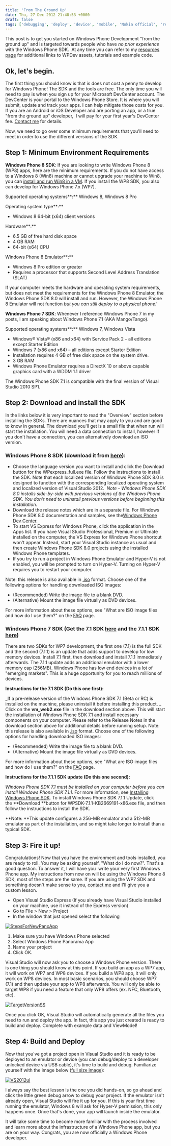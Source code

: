 ```yaml
---
title: 'From The Ground Up'
date: Thu, 27 Dec 2012 21:48:53 +0000
draft: false
tags: ['debugging', 'deploy', 'device', 'mobile', 'Nokia official', 'resources', 'sdk', 'software', 'technology', 'visual studio', 'windows phone', 'windows phone 8', 'wp7', 'wp8', 'wpdev']
---
```


This post is to get you started on Windows Phone Development "from the ground up" and is targeted towards people who have _no prior experience_ with the Windows Phone SDK.  At any time you can refer to my [resources page](http://nokiawpdev.wordpress.com/resources/) for additional links to WPDev assets, tutorials and example code.

Ok, let's begin.
----------------

The first thing you should know is that is does not cost a penny to develop for Windows Phone! The SDK and the tools are free. The only time you will need to pay is when you sign up for your Microsoft DevCenter account. The DevCenter is your portal to the Windows Phone Store. It is where you will submit, update and track your apps. I can help mitigate those costs for you. If you are an Android or iOS Developer and are porting an app, or a true "from the ground up" developer,  I will pay for your first year's DevCenter fee. [Contact me](http://nokiawpdev.wordpress.com/about/) for details.

Now, we need to go over some minimum requirements that you'll need to meet in order to use the different versions of the SDK.

Step 1: Minimum Environment Requirements
----------------------------------------

**Windows Phone 8 SDK**: If you are looking to write Windows Phone 8 (WP8) apps, here are the minimum requirements. If you do not have access to a Windows 8 (Win8) machine or cannot upgrade your machine to Win8, you can [install and run Win8 in a VM](http://www.windows7hacker.com/index.php/2012/08/installing-windows-8-in-a-virtual-environment-with-vmware-player/). If you install the WP8 SDK, you also can develop for Windows Phone 7.x (WP7).

Supported operating systems**:** Windows 8, Windows 8 Pro

Operating system type**:**

*   Windows 8 64-bit (x64) client versions

Hardware**:**

*   6.5 GB of free hard disk space
*   4 GB RAM
*   64-bit (x64) CPU

Windows Phone 8 Emulator**:**

*   Windows 8 Pro edition or greater
*   Requires a processor that supports Second Level Address Translation (SLAT)

If your computer meets the hardware and operating system requirements, but does not meet the requirements for the Windows Phone 8 Emulator, the Windows Phone SDK 8.0 will install and run. However, the Windows Phone 8 Emulator will not function _but you can still deploy to a physical phone!_

**Windows Phone 7 SDK**: Whenever I reference Windows Phone 7 in my posts, I am speaking about Windows Phone 7.1 (AKA Mango/Tango).

Supported operating systems**:** Windows 7, Windows Vista

*   Windows® Vista® (x86 and x64) with Service Pack 2 – all editions except Starter Edition
*   Windows 7 (x86 and x64) – all editions except Starter Edition
*   Installation requires 4 GB of free disk space on the system drive.
*   3 GB RAM
*   Windows Phone Emulator requires a DirectX 10 or above capable graphics card with a WDDM 1.1 driver

The Windows Phone SDK 7.1 is compatible with the final version of Visual Studio 2010 SP1.

Step 2: Download and install the SDK
------------------------------------

In the links below it is very important to read the "Overview" section before installing the SDKs. There are nuances that may apply to you and are good to know in general. The download you'll get is a small file that when run will start the installation. You will need a data connection to install, however if you don't have a connection, you can alternatively download an ISO version.

### Windows Phone 8 SDK (download it from [here](http://www.microsoft.com/en-us/download/details.aspx?id=35471)):

*   Choose the language version you want to install and click the Download button for the WPexpress\_full.exe file. Follow the instructions to install the SDK. Note that each localized version of Windows Phone SDK 8.0 is designed to function with the corresponding localized operating system and localized version of Visual Studio 2012.  _Note - Windows Phone SDK 8.0 installs side-by-side with previous versions of the Windows Phone SDK. You don't need to uninstall previous versions before beginning this installation._
*   Download the release notes which are in a separate file. For Windows Phone SDK 8.0 documentation and samples, see the[Windows Phone Dev Center](http://go.microsoft.com/fwlink/?LinkId=255551).
*   To start VS Express for Windows Phone, click the application in the Apps list. If you have Visual Studio Professional, Premium or Ultimate installed on the computer, the VS Express for Windows Phone shortcut won't appear. Instead, start your Visual Studio instance as usual and then create Windows Phone SDK 8.0 projects using the installed Windows Phone templates.
*   If you try to run a project in Windows Phone Emulator and Hyper-V is not enabled, you will be prompted to turn on Hyper-V. Turning on Hyper-V requires you to restart your computer.

Note: this release is also available in [.iso](http://go.microsoft.com/fwlink/?LinkID=257234&clcid=0x409) format. Choose one of the following options for handling downloaded ISO images:

*   (Recommended) Write the image file to a blank DVD.
*   (Alternative) Mount the image file virtually as DVD devices.

For more information about these options, see "What are ISO image files and how do I use them?" on the [FAQ](http://go.microsoft.com/fwlink/?LinkId=95676) page.

### Windows Phone 7 SDK (Get the 7.1 SDK [here](http://www.microsoft.com/en-us/download/details.aspx?id=27570) and the 7.1.1 SDK [here](http://www.microsoft.com/en-us/download/details.aspx?id=29233))

There are two SDKs for WP7 development, the first one (7.1) is the full SDK and the second (7.1.1) is an update that adds support to develop for low memory devices. Install 7.1 first, then download and install 7.1.1 immediately afterwards. The 7.1.1 update adds an additional emulator with a lower memory cap (256MB). Windows Phone has low end devices in a lot of "emerging markets". This is a huge opportunity for you to reach millions of devices.

**Instructions for the 7.1 SDK (Do this one first):**

_If a pre-release version of the Windows Phone SDK 7.1 (Beta or RC) is installed on the machine, please uninstall it before installing this product. _ Click on the **vm\_web2.exe** file in the download section above. This will start the installation of Windows Phone SDK 7.1 and install necessary components on your computer. Please refer to the Release Notes in the download section above for additional details before running setup. Note: this release is also available in [.iso](http://go.microsoft.com/fwlink/?LinkID=226694) format. Choose one of the following options for handling downloaded ISO images:

*   (Recommended) Write the image file to a blank DVD.
*   (Alternative) Mount the image file virtually as DVD devices.

For more information about these options, see "What are ISO image files and how do I use them?" on the [FAQ](http://go.microsoft.com/fwlink/?LinkId=95676) page.

**Instructions for the 7.1.1 SDK update (Do this one second):**

_Windows Phone SDK 7.1 must be installed on your computer before you can install Windows Phone SDK 7.1.1._ For more information, see [Installing Windows Phone SDK](http://go.microsoft.com/fwlink/?LinkId=245453). To install Windows Phone SDK 7.1.1 Update, click the **Download **button for WPSDK-7.1.1-KB2669191-x86.exe file, and then follow the instructions to install the SDK.

**Note: **This update configures a 256-MB emulator and a 512-MB emulator as part of the installation, and so might take longer to install than a typical SDK.

Step 3: Fire it up!
-------------------

Congratulations! Now that you have the environment and tools installed, you are ready to roll. You may be asking yourself, "What do I do now?". That's a good question. To answer it, I will have you  write your very first Windows Phone app. My instructions from now on will be using the Windows Phone 8 SDK, most of the steps are the same. If you are using the WP7 SDK and something doesn't make sense to you, [contact me](http://nokiawpdev.wordpress.com/about/) and I'll give you a custom lesson.

*   Open Visual Studio Express (If you already have Visual Studio installed on your machine, use it instead of the Express version)
*   Go to File > New > Project
*   In the window that just opened select the following

[![StepsForNewPanoApp](http://nokiawpdev.files.wordpress.com/2012/12/stepsfornewpanoapp.png?w=547)](http://nokiawpdev.wordpress.com/2012/12/27/from-the-ground-up/stepsfornewpanoapp/)

1.  Make sure you have Windows Phone selected
2.  Select Windows Phone Panorama App
3.  Name your project
4.  Click OK.

Visual Studio will now ask you to choose a Windows Phone version. There is one thing you should know at this point. If you build an app as a WP7 app, it will work on WP7 and WP8 devices. If you build a WP8 app, it will only work on WP8 devices. In most basic scenarios, you should choose WP7 (7.1) and then update your app to WP8 afterwards. You will only be able to target WP8 if you need a feature that only WP8 offers (ex. NFC, Bluetooth, etc).

[![TargetVersionSS](http://nokiawpdev.files.wordpress.com/2012/12/targetversionss.png)](http://nokiawpdev.wordpress.com/2012/12/27/from-the-ground-up/targetversionss/)

Once you click OK, Visual Studio will automatically generate all the files you need to run and deploy the app. In fact, this app you just created is ready to build and deploy. Complete with example data and ViewModel!

Step 4: Build and Deploy
------------------------

Now that you've got a project open in Visual Studio and it is ready to be deployed to an emulator or device (you can debug/deploy to a developer unlocked device via USB cable), it's time to build and debug. Familiarize yourself with the image below ([full size image](http://nokiawpdev.files.wordpress.com/2012/12/vs2012ui.png)):

[![VS2012ui](http://nokiawpdev.files.wordpress.com/2012/12/vs2012ui.png)](http://nokiawpdev.wordpress.com/2012/12/27/from-the-ground-up/vs2012ui/)

I always say the best lesson is the one you did hands-on, so go ahead and click the little green debug arrow to debug your project. If the emulator isn't already open, Visual Studio will fire it up for you. If this is your first time running the emulator, Windows 8 will ask for Hyper-V permission, this only happens once. Once that's done, your app will launch inside the emulator.

It will take some time to become more familiar with the process involved and learn more about the infrastructure of a Windows Phone app, but you are on your way. Congrats, you are now officially a Windows Phone developer.